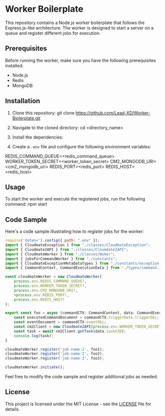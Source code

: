 # Worker Boilerplate

This repository contains a Node.js worker boilerplate that follows the Express.js-like architecture. The worker is designed to start a server on a queue and register different jobs for execution.

## Prerequisites

Before running the worker, make sure you have the following prerequisites installed:

- Node.js
- Redis
- MongoDB

## Installation

1. Clone this repository: git clone <https://github.com/Lead-XD/Worker-Biolerplate.git>

2. Navigate to the cloned directory: cd <directory_name>

3. Install the dependencies:

4. Create a `.env` file and configure the following environment variables:

REDIS_COMMAND_QUEUE=<redis_command_queue>
WORKER_TOKEN_SECRET=<worker_token_secret>
CM2_MONGODB_URI=<cm2_mongodb_uri>
REDIS_PORT=<redis_port>
REDIS_HOST=<redis_host>



## Usage

To start the worker and execute the registered jobs, run the following command: npm start


## Code Sample

Here's a code sample illustrating how to register jobs for the worker:

```javascript
require('dotenv').config({ path: ".env" });
import { CloudmateException } from "./classes/CloudmateException";
import { Cloudmate2API } from "./classes/Cloumdate2API";
import { CloudmateWorker } from "./classes/Woker";
import { jobsForCommandWorker } from "./constants";
import { CloudmateExceptionMetaDataTypes } from "./constants/exception.constants";
import { CommandContext, CommandExecutionData } from "./types/command.interface";

const cloudmateWorker = new CloudmateWorker(
    process.env.REDIS_COMMAND_QUEUE!,
    process.env.WORKER_TOKEN_SECRET!,
    process.env.CM2_MONGODB_URI!,
    +process.env.REDIS_PORT!,
    process.env.REDIS_HOST!
);

export const foo = async (commandCTX: CommandContext, data: CommandExecutionData) => {
    const executedCommandDocument = commandCTX.triggerData.triggerObj;
    const eventDocument = commandCTX.eventObj;
    const cm2Client = new Cloudmate2API(process.env.WORKER_TOKEN_SECRET!, commandCTX.organizationId);
    const task = await cm2Client.getTask(data.taskGID);
    console.log(task);
}

cloudmateWorker.register('job-name-1', foo1);
cloudmateWorker.register('job-name-2', foo2);
cloudmateWorker.register('job-name-3', foo3);

cloudmateWorker.initiate();

```

Feel free to modify the code sample and register additional jobs as needed.

## License

This project is licensed under the MIT License - see the [LICENSE](LICENSE) file for details.